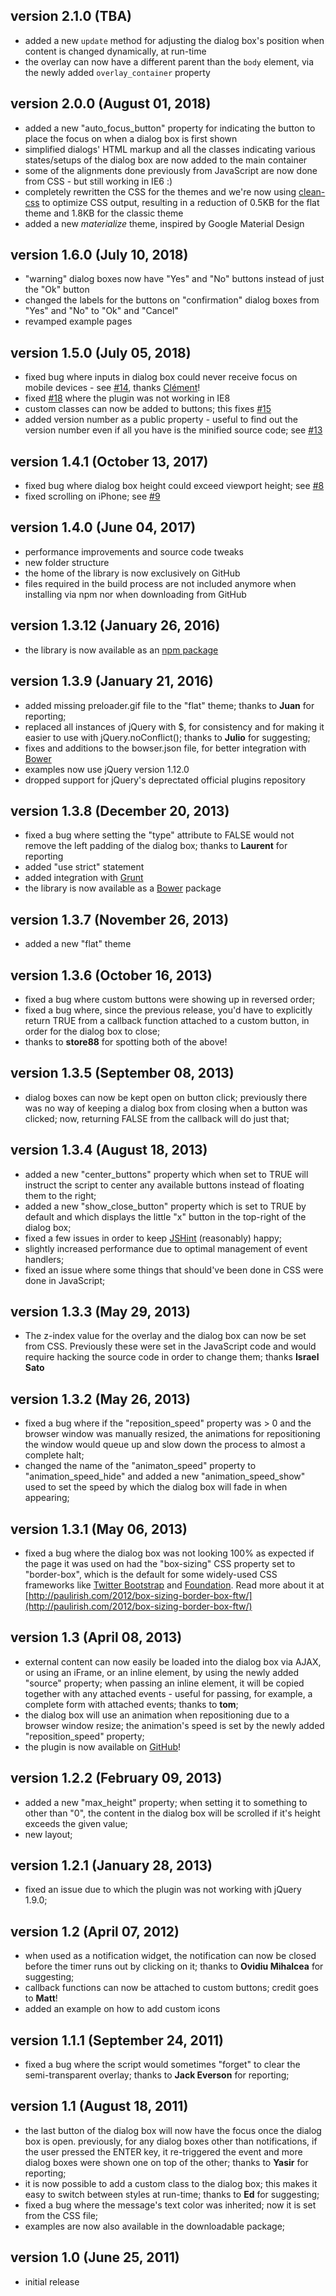 ## version 2.1.0 (TBA)

- added a new `update` method for adjusting the dialog box's position when content is changed dynamically, at run-time
- the overlay can now have a different parent than the `body` element, via the newly added `overlay_container` property

## version 2.0.0 (August 01, 2018)

- added a new "auto_focus_button" property for indicating the button to place the focus on when a dialog box is first shown
- simplified dialogs' HTML markup and all the classes indicating various states/setups of the dialog box are now added to the main container
- some of the alignments done previously from JavaScript are now done from CSS - but still working in IE6 :)
- completely rewritten the CSS for the themes and we're now using [clean-css](https://github.com/jakubpawlowicz/clean-css#how-to-use-clean-css-api) to optimize CSS output, resulting in a reduction of 0.5KB for the flat theme and 1.8KB for the classic theme
- added a new *materialize* theme, inspired by Google Material Design

## version 1.6.0 (July 10, 2018)

- "warning" dialog boxes now have "Yes" and "No" buttons instead of just the "Ok" button
- changed the labels for the buttons on "confirmation" dialog boxes from "Yes" and "No" to "Ok" and "Cancel"
- revamped example pages

## version 1.5.0 (July 05, 2018)

- fixed bug where inputs in dialog box could never receive focus on mobile devices - see [#14](https://github.com/stefangabos/Zebra_Dialog/issues/14), thanks [Clément](https://github.com/chou666)!
- fixed [#18](https://github.com/stefangabos/Zebra_Dialog/issues/18) where the plugin was not working in IE8
- custom classes can now be added to buttons; this fixes [#15](https://github.com/stefangabos/Zebra_Dialog/issues/15)
- added version number as a public property - useful to find out the version number even if all you have is the minified source code; see [#13](https://github.com/stefangabos/Zebra_Dialog/issues/13)

## version 1.4.1 (October 13, 2017)

- fixed bug where dialog box height could exceed viewport height; see [#8](https://github.com/stefangabos/Zebra_Dialog/issues/8)
- fixed scrolling on iPhone; see [#9](https://github.com/stefangabos/Zebra_Dialog/issues/9)

## version 1.4.0 (June 04, 2017)

- performance improvements and source code tweaks
- new folder structure
- the home of the library is now exclusively on GitHub
- files required in the build process are not included anymore when installing via npm nor when downloading from GitHub

## version 1.3.12 (January 26, 2016)

- the library is now available as an [npm package](https://www.npmjs.com/package/zebra_dialog)

## version 1.3.9 (January 21, 2016)

- added missing preloader.gif file to the "flat" theme; thanks to **Juan** for reporting;
- replaced all instances of jQuery with $, for consistency and for making it easier to use with jQuery.noConflict(); thanks to **Julio** for suggesting;
- fixes and additions to the bowser.json file, for better integration with [Bower](http://bower.io/)
- examples now use jQuery version 1.12.0
- dropped support for jQuery's deprectated official plugins repository

## version 1.3.8 (December 20, 2013)

- fixed a bug where setting the "type" attribute to FALSE would not remove the left padding of the dialog box; thanks to **Laurent** for reporting
- added "use strict" statement
- added integration with [Grunt](http://gruntjs.com/)
- the library is now available as a [Bower](http://bower.io/) package

## version 1.3.7 (November 26, 2013)

- added a new "flat" theme

## version 1.3.6 (October 16, 2013)

- fixed a bug where custom buttons were showing up in reversed order;
- fixed a bug where, since the previous release, you'd have to explicitly return TRUE from a callback function attached to a custom button, in order for the dialog box to close;
- thanks to **store88** for spotting both of the above!

## version 1.3.5 (September 08, 2013)

- dialog boxes can now be kept open on button click; previously there was no way of keeping a dialog box from closing when a button was clicked; now, returning FALSE from the callback will do just that;

## version 1.3.4 (August 18, 2013)

- added a new "center_buttons" property which when set to TRUE will instruct the script to center any available buttons instead of floating them to the right;
- added a new "show_close_button" property which is set to TRUE by default and which displays the little "x" button in the top-right of the dialog box;
- fixed a few issues in order to keep [JSHint](http://www.jshint.com/) (reasonably) happy;
- slightly increased performance due to optimal management of event handlers;
- fixed an issue where some things that should've been done in CSS were done in JavaScript;

## version 1.3.3 (May 29, 2013)

- The z-index value for the overlay and the dialog box can now be set from CSS. Previously these were set in the JavaScript code and would require hacking the source code in order to change them; thanks **Israel Sato**

## version 1.3.2 (May 26, 2013)

- fixed a bug where if the "reposition_speed" property was &gt; 0 and the browser window was manually resized, the animations for repositioning the window would queue up and slow down the process to almost a complete halt;
- changed the name of the "animaton_speed" property to "animation_speed_hide" and added a new "animation_speed_show" used to set the speed by which the dialog box will fade in when appearing;

## version 1.3.1 (May 06, 2013)

- fixed a bug where the dialog box was not looking 100% as expected if the page it was used on had the "box-sizing" CSS property set to "border-box", which is the default for some widely-used CSS frameworks like [Twitter Bootstrap](http://twitter.github.io/bootstrap/) and [Foundation](http://foundation.zurb.com/). Read more about it at [http://paulirish.com/2012/box-sizing-border-box-ftw/](http://paulirish.com/2012/box-sizing-border-box-ftw/)

## version 1.3 (April 08, 2013)

- external content can now easily be loaded into the dialog box via AJAX, or using an iFrame, or an inline element, by using the newly added "source" property; when passing an inline element, it will be copied together with any attached events - useful for passing, for example, a complete form with attached events; thanks to **tom**;
- the dialog box will use an animation when repositioning due to a browser window resize; the animation's speed is set by the newly added "reposition_speed" property;
- the plugin is now available on [GitHub](https://github.com/stefangabos/Zebra_Dialog)!

## version 1.2.2 (February 09, 2013)

- added a new "max_height" property; when setting it to something to other than "0", the content in the dialog box will be scrolled if it's height exceeds the given value;
- new layout;

## version 1.2.1 (January 28, 2013)

- fixed an issue due to which the plugin was not working with jQuery 1.9.0;

## version 1.2 (April 07, 2012)

- when used as a notification widget, the notification can now be closed before the timer runs out by clicking on it; thanks to **Ovidiu Mihalcea** for suggesting;
- callback functions can now be attached to custom buttons; credit goes to **Matt**!
- added an example on how to add custom icons

## version 1.1.1 (September 24, 2011)

- fixed a bug where the script would sometimes "forget" to clear the semi-transparent overlay; thanks to **Jack Everson** for reporting;

## version 1.1 (August 18, 2011)

- the last button of the dialog box will now have the focus once the dialog box is open. previously, for any dialog boxes other than notifications, if the user pressed the ENTER key, it re-triggered the event and more dialog boxes were shown one on top of the other; thanks to **Yasir** for reporting;
- it is now possible to add a custom class to the dialog box; this makes it easy to switch between styles at run-time; thanks to **Ed** for suggesting;
- fixed a bug where the message's text color was inherited; now it is set from the CSS file;
- examples are now also available in the downloadable package;

## version 1.0 (June 25, 2011)

- initial release
